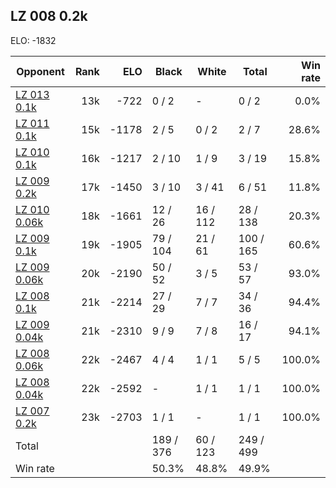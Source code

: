 ## LZ 008 0.2k ##

ELO: -1832

Opponent | Rank | ELO | Black | White | Total | Win rate
---------|-----:|----:|-------|-------|-------|-------:
[LZ 013 0.1k](LZ%20013%200.1k.md) | 13k | -722 | 0 / 2 | - | 0 / 2 | 0.0%
[LZ 011 0.1k](LZ%20011%200.1k.md) | 15k | -1178 | 2 / 5 | 0 / 2 | 2 / 7 | 28.6%
[LZ 010 0.1k](LZ%20010%200.1k.md) | 16k | -1217 | 2 / 10 | 1 / 9 | 3 / 19 | 15.8%
[LZ 009 0.2k](LZ%20009%200.2k.md) | 17k | -1450 | 3 / 10 | 3 / 41 | 6 / 51 | 11.8%
[LZ 010 0.06k](LZ%20010%200.06k.md) | 18k | -1661 | 12 / 26 | 16 / 112 | 28 / 138 | 20.3%
[LZ 009 0.1k](LZ%20009%200.1k.md) | 19k | -1905 | 79 / 104 | 21 / 61 | 100 / 165 | 60.6%
[LZ 009 0.06k](LZ%20009%200.06k.md) | 20k | -2190 | 50 / 52 | 3 / 5 | 53 / 57 | 93.0%
[LZ 008 0.1k](LZ%20008%200.1k.md) | 21k | -2214 | 27 / 29 | 7 / 7 | 34 / 36 | 94.4%
[LZ 009 0.04k](LZ%20009%200.04k.md) | 21k | -2310 | 9 / 9 | 7 / 8 | 16 / 17 | 94.1%
[LZ 008 0.06k](LZ%20008%200.06k.md) | 22k | -2467 | 4 / 4 | 1 / 1 | 5 / 5 | 100.0%
[LZ 008 0.04k](LZ%20008%200.04k.md) | 22k | -2592 | - | 1 / 1 | 1 / 1 | 100.0%
[LZ 007 0.2k](LZ%20007%200.2k.md) | 23k | -2703 | 1 / 1 | - | 1 / 1 | 100.0%
Total | | | 189 / 376 | 60 / 123 | 249 / 499 | 
Win rate| | | 50.3% | 48.8% | 49.9% | 

